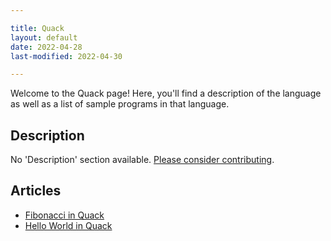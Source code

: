 ```yaml
---

title: Quack
layout: default
date: 2022-04-28
last-modified: 2022-04-30

---
```


Welcome to the Quack page! Here, you'll find a description of the language as well as a list of sample programs in that language.

## Description

No 'Description' section available. [Please consider contributing](https://github.com/TheRenegadeCoder/sample-programs-website).

## Articles

- [Fibonacci in Quack](https://sampleprograms.io/projects/fibonacci/quack)
- [Hello World in Quack](https://sampleprograms.io/projects/hello-world/quack)